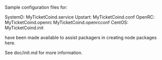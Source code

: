 Sample configuration files for:

SystemD: MyTicketCoind.service
Upstart: MyTicketCoind.conf
OpenRC:  MyTicketCoind.openrc
         MyTicketCoind.openrcconf
CentOS:  MyTicketCoind.init

have been made available to assist packagers in creating node packages here.

See doc/init.md for more information.
